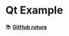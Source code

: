 # Qt Example
📚 [**GitHub rutura**](https://github.com/rutura/Qt-6-C-GUI-Development-for-Beginners)  
